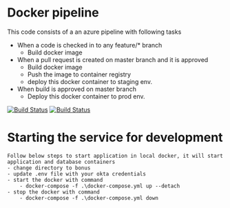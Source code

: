 
# Docker pipeline

This code consists of a an azure pipeline with following tasks
- When a code is checked in to any feature/* branch
    - Build docker image
- When a pull request is created on master branch and it is approved
    - Build docker image
    - Push the image to container registry
    - deploy this docker container to staging env.
- When build is approved on master branch
    - Deploy this docker container to prod env.


[![Build Status](https://dev.azure.com/kanchalwarrakesh/bootcamp-app/_apis/build/status/bootcamp-app?branchName=master)](https://dev.azure.com/kanchalwarrakesh/bootcamp-app/_build/latest?definitionId=1&branchName=master)
[![Build Status](https://dev.azure.com/kanchalwarrakesh/bootcamp-app/_apis/build/status/bootcamp-app?branchName=feature%2Fdocker_impl)](https://dev.azure.com/kanchalwarrakesh/bootcamp-app/_build/latest?definitionId=1&branchName=feature%2Fdocker_impl)



# Starting the service for development
    Follow below steps to start application in local docker, it will start application and database containers
    - change directory to bonus
    - update .env file with your okta credentials
    - start the docker with command
        - docker-compose -f .\docker-compose.yml up --detach
    - stop the docker with command
        - docker-compose -f .\docker-compose.yml down    